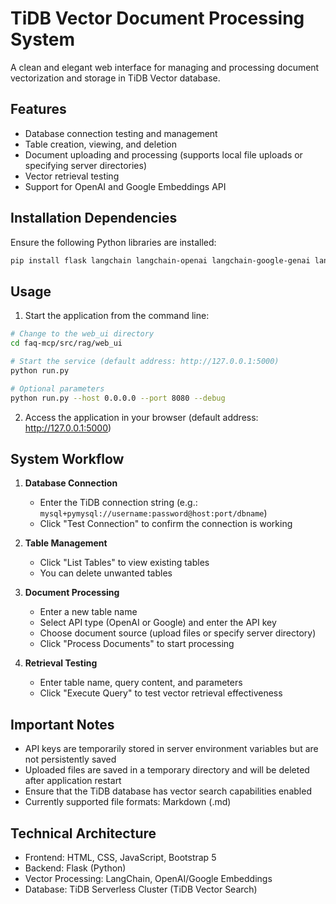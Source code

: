 # TiDB Vector Document Processing System

A clean and elegant web interface for managing and processing document vectorization and storage in TiDB Vector database.

## Features

- Database connection testing and management
- Table creation, viewing, and deletion
- Document uploading and processing (supports local file uploads or specifying server directories)
- Vector retrieval testing
- Support for OpenAI and Google Embeddings API

## Installation Dependencies

Ensure the following Python libraries are installed:

```bash
pip install flask langchain langchain-openai langchain-google-genai langchain-community sqlalchemy pymysql werkzeug
```

## Usage

1. Start the application from the command line:

```bash
# Change to the web_ui directory
cd faq-mcp/src/rag/web_ui

# Start the service (default address: http://127.0.0.1:5000)
python run.py

# Optional parameters
python run.py --host 0.0.0.0 --port 8080 --debug
```

2. Access the application in your browser (default address: http://127.0.0.1:5000)

## System Workflow

1. **Database Connection**
   - Enter the TiDB connection string (e.g.: `mysql+pymysql://username:password@host:port/dbname`)
   - Click "Test Connection" to confirm the connection is working

2. **Table Management**
   - Click "List Tables" to view existing tables
   - You can delete unwanted tables

3. **Document Processing**
   - Enter a new table name
   - Select API type (OpenAI or Google) and enter the API key
   - Choose document source (upload files or specify server directory)
   - Click "Process Documents" to start processing

4. **Retrieval Testing**
   - Enter table name, query content, and parameters
   - Click "Execute Query" to test vector retrieval effectiveness

## Important Notes

- API keys are temporarily stored in server environment variables but are not persistently saved
- Uploaded files are saved in a temporary directory and will be deleted after application restart
- Ensure that the TiDB database has vector search capabilities enabled
- Currently supported file formats: Markdown (.md)

## Technical Architecture

- Frontend: HTML, CSS, JavaScript, Bootstrap 5
- Backend: Flask (Python)
- Vector Processing: LangChain, OpenAI/Google Embeddings
- Database: TiDB Serverless Cluster (TiDB Vector Search)